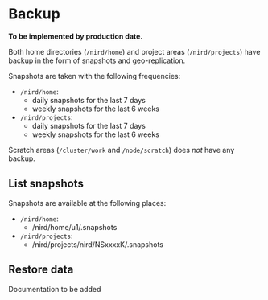 # Backup

**To be implemented by production date.**

Both home directories (`/nird/home`) and project areas (`/nird/projects`) have
backup in the form of snapshots and geo-replication.

Snapshots are taken with the following frequencies:
* `/nird/home`: 
  - daily snapshots for the last 7 days
  - weekly snapshots for the last 6 weeks
* `/nird/projects`:
  - daily snapshots for the last 7 days
  - weekly snapshots for the last 6 weeks

Scratch areas (`/cluster/work` and `/node/scratch`) does *not* have any backup.

## List snapshots

Snapshots are available at the following places:
* `/nird/home`: 
  - /nird/home/u1/.snapshots
* `/nird/projects`:
  - /nird/projects/nird/NSxxxxK/.snapshots

## Restore data

Documentation to be added

